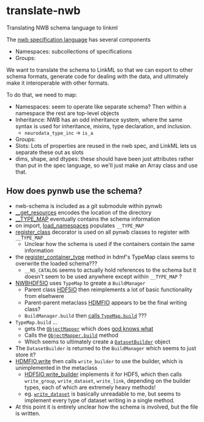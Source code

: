 # translate-nwb
Translating NWB schema language to linkml

The [nwb specification language](https://schema-language.readthedocs.io/en/latest/description.html)
has several components

- Namespaces: subcollections of specifications
- Groups: 

We want to translate the schema to LinkML so that we can export to other schema formats,
generate code for dealing with the data, and ultimately make it interoperable
with other formats.

To do that, we need to map:
- Namespaces: seem to operate like separate schema? Then within a namespace the
  rest are top-level objects
- Inheritance: NWB has an odd inheritance system, where the same syntax is used for
  inheritance, mixins, type declaration, and inclusion.
  - `neurodata_type_inc` -> `is_a`
- Groups: 
- Slots: Lots of properties are reused in the nwb spec, and LinkML lets us separate these out as slots
- dims, shape, and dtypes: these should have been just attributes rather than put in the spec
  language, so we'll just make an Array class and use that.

## How does pynwb use the schema?

* nwb-schema is included as a git submodule within pynwb
* [__get_resources](https://github.com/NeurodataWithoutBorders/pynwb/blob/dev/src/pynwb/__init__.py#L23) encodes the location of the directory
* [__TYPE_MAP](https://github.com/NeurodataWithoutBorders/pynwb/blob/dev/src/pynwb/__init__.py#L51) eventually contains the schema information
* on import, [load_namespaces](https://github.com/NeurodataWithoutBorders/pynwb/blob/dev/src/pynwb/__init__.py#L115-L116) populates `__TYPE_MAP`
* [register_class](https://github.com/NeurodataWithoutBorders/pynwb/blob/dev/src/pynwb/__init__.py#L135-L136) decorator is used on all pynwb classes to register with `__TYPE_MAP`
  * Unclear how the schema is used if the containers contain the same information
* the [register_container_type](https://github.com/hdmf-dev/hdmf/blob/dd39b3878523c4b03f5286fc740752befd192d8b/src/hdmf/build/manager.py#L727-L736) method in hdmf's TypeMap class seems to overwrite the loaded schema???
  * `__NS_CATALOG` seems to actually hold references to the schema but it doesn't seem to be used anywhere except within `__TYPE_MAP` ? 
* [NWBHDF5IO](https://github.com/NeurodataWithoutBorders/pynwb/blob/dev/src/pynwb/__init__.py#L237-L238) uses `TypeMap` to greate a `BuildManager`
  * Parent class [HDF5IO](https://github.com/hdmf-dev/hdmf/blob/dd39b3878523c4b03f5286fc740752befd192d8b/src/hdmf/backends/hdf5/h5tools.py#L37) then reimplements a lot of basic functionality from elsehwere
  * Parent-parent metaclass [HDMFIO](https://github.com/hdmf-dev/hdmf/blob/dev/src/hdmf/backends/io.py) appears to be the final writing class?
  * `BuildManager.build` then [calls `TypeMap.build`](https://github.com/hdmf-dev/hdmf/blob/dd39b3878523c4b03f5286fc740752befd192d8b/src/hdmf/build/manager.py#L171) ???
* `TypeMap.build` ...
  * gets the [`ObjectMapper`](https://github.com/hdmf-dev/hdmf/blob/dd39b3878523c4b03f5286fc740752befd192d8b/src/hdmf/build/manager.py#L763) which does [god knows what](https://github.com/hdmf-dev/hdmf/blob/dd39b3878523c4b03f5286fc740752befd192d8b/src/hdmf/build/manager.py#L697)
  * Calls the [`ObjectMapper.build`](https://github.com/hdmf-dev/hdmf/blob/dd39b3878523c4b03f5286fc740752befd192d8b/src/hdmf/build/objectmapper.py#L700) method
  * Which seems to ultimately create a [`DatasetBuilder`](https://github.com/hdmf-dev/hdmf/blob/dev/src/hdmf/build/builders.py#L315) object
* The `DatasetBuilder` is returned to the `BuildManager` which seems to just store it?
* [HDMFIO.write](https://github.com/hdmf-dev/hdmf/blob/dd39b3878523c4b03f5286fc740752befd192d8b/src/hdmf/backends/io.py#L78) then calls `write_builder` to use the builder, which is unimplemented in the metaclass
  * [HDF5IO.write_builder](https://github.com/hdmf-dev/hdmf/blob/dd39b3878523c4b03f5286fc740752befd192d8b/src/hdmf/backends/hdf5/h5tools.py#L806) implements it for HDF5, which then calls `write_group`, `write_dataset`, `write_link`, depending on the builder types, each of which are extremely heavy methods! 
  * eg. [`write_dataset`](https://github.com/hdmf-dev/hdmf/blob/dd39b3878523c4b03f5286fc740752befd192d8b/src/hdmf/backends/hdf5/h5tools.py#L1080) is basically unreadable to me, but seems to implement every type of dataset writing in a single method.
* At this point it is entirely unclear how the schema is involved, but the file is written.
